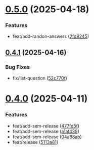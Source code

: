 # [0.5.0](https://github.com/stuttgart-things/survey/compare/v0.4.1...v0.5.0) (2025-04-18)


### Features

* feat/add-randon-answers ([2fd8245](https://github.com/stuttgart-things/survey/commit/2fd8245b8fa0a3cf154502e73564d24c144a7d42))

## [0.4.1](https://github.com/stuttgart-things/survey/compare/v0.4.0...v0.4.1) (2025-04-16)


### Bug Fixes

* fix/list-question ([52c770f](https://github.com/stuttgart-things/survey/commit/52c770f90119b89f071b8105d76c581e128df848))

# [0.4.0](https://github.com/stuttgart-things/survey/compare/v0.3.1...v0.4.0) (2025-04-11)


### Features

* feat/add-sem-release ([477fd5f](https://github.com/stuttgart-things/survey/commit/477fd5f2fa17eaaf50e55657a1bc6be27a94cbe1))
* feat/add-sem-release ([a1af439](https://github.com/stuttgart-things/survey/commit/a1af4399a5eba5684e224087dec9af5011374826))
* feat/add-sem-release ([04a68ab](https://github.com/stuttgart-things/survey/commit/04a68abf25791cee5caf6bd1a0f3faef9db20017))
* feat/release ([5113a81](https://github.com/stuttgart-things/survey/commit/5113a81641f407efa70c17bbecc4c9c956985034))
